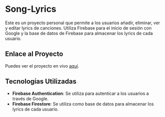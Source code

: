# Song-Lyrics

Este es un proyecto personal que permite a los usuarios añadir, eliminar, ver y editar lyrics de canciones. Utiliza Firebase para el inicio de sesión con Google y la base de datos de Firebase para almacenar los lyrics de cada usuario.

## Enlace al Proyecto

Puedes ver el proyecto en vivo [aquí](https://lyrics-app-f623d.firebaseapp.com/).

## Tecnologías Utilizadas

- **Firebase Authentication**: Se utiliza para autenticar a los usuarios a través de Google.
- **Firebase Firestore**: Se utiliza como base de datos para almacenar los lyrics de cada usuario.
